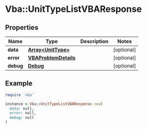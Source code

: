 # Vba::UnitTypeListVBAResponse

## Properties

| Name | Type | Description | Notes |
| ---- | ---- | ----------- | ----- |
| **data** | [**Array&lt;UnitType&gt;**](UnitType.md) |  | [optional] |
| **error** | [**VBAProblemDetails**](VBAProblemDetails.md) |  | [optional] |
| **debug** | [**Debug**](Debug.md) |  | [optional] |

## Example

```ruby
require 'vba'

instance = Vba::UnitTypeListVBAResponse.new(
  data: null,
  error: null,
  debug: null
)
```

